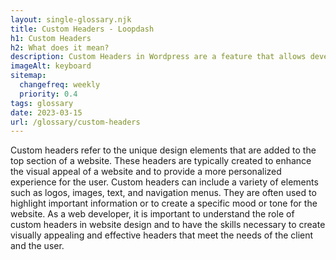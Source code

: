 ```yaml
--- 
layout: single-glossary.njk
title: Custom Headers - Loopdash
h1: Custom Headers
h2: What does it mean?
description: Custom Headers in Wordpress are a feature that allows developers to add unique and personalized headers to their website, enhancing the overall design and user experience.
imageAlt: keyboard
sitemap:
  changefreq: weekly
  priority: 0.4
tags: glossary
date: 2023-03-15
url: /glossary/custom-headers
---
```


Custom headers refer to the unique design elements that are added to the top section of a website. These headers are typically created to enhance the visual appeal of a website and to provide a more personalized experience for the user. Custom headers can include a variety of elements such as logos, images, text, and navigation menus. They are often used to highlight important information or to create a specific mood or tone for the website. As a web developer, it is important to understand the role of custom headers in website design and to have the skills necessary to create visually appealing and effective headers that meet the needs of the client and the user.

